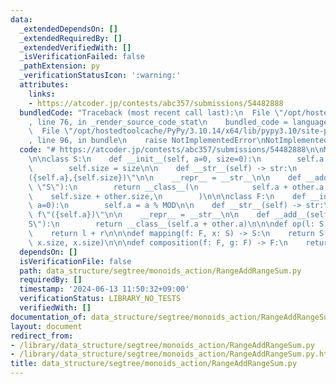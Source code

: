 ```yaml
---
data:
  _extendedDependsOn: []
  _extendedRequiredBy: []
  _extendedVerifiedWith: []
  _isVerificationFailed: false
  _pathExtension: py
  _verificationStatusIcon: ':warning:'
  attributes:
    links:
    - https://atcoder.jp/contests/abc357/submissions/54482888
  bundledCode: "Traceback (most recent call last):\n  File \"/opt/hostedtoolcache/PyPy/3.10.14/x64/lib/pypy3.10/site-packages/onlinejudge_verify/documentation/build.py\"\
    , line 76, in _render_source_code_stat\n    bundled_code = language.bundle(\n\
    \  File \"/opt/hostedtoolcache/PyPy/3.10.14/x64/lib/pypy3.10/site-packages/onlinejudge_verify/languages/python.py\"\
    , line 96, in bundle\n    raise NotImplementedError\nNotImplementedError\n"
  code: "# https://atcoder.jp/contests/abc357/submissions/54482888\n\nMOD = 998244353\n\
    \n\nclass S:\n    def __init__(self, a=0, size=0):\n        self.a = a % MOD\n\
    \        self.size = size\n\n    def __str__(self) -> str:\n        return f\"\
    ({self.a},{self.size})\"\n\n    __repr__ = __str__\n\n    def __add__(self, other:\
    \ \"S\"):\n        return __class__(\n            self.a + other.a,\n        \
    \    self.size + other.size,\n        )\n\n\nclass F:\n    def __init__(self,\
    \ a=0):\n        self.a = a % MOD\n\n    def __str__(self) -> str:\n        return\
    \ f\"({self.a})\"\n\n    __repr__ = __str__\n\n    def __add__(self, other: \"\
    S\"):\n        return __class__(self.a + other.a)\n\n\ndef op(l: S, r: S) -> S:\n\
    \    return l + r\n\n\ndef mapping(f: F, x: S) -> S:\n    return S(x.a + f.a *\
    \ x.size, x.size)\n\n\ndef composition(f: F, g: F) -> F:\n    return f + g\n"
  dependsOn: []
  isVerificationFile: false
  path: data_structure/segtree/monoids_action/RangeAddRangeSum.py
  requiredBy: []
  timestamp: '2024-06-13 11:50:32+09:00'
  verificationStatus: LIBRARY_NO_TESTS
  verifiedWith: []
documentation_of: data_structure/segtree/monoids_action/RangeAddRangeSum.py
layout: document
redirect_from:
- /library/data_structure/segtree/monoids_action/RangeAddRangeSum.py
- /library/data_structure/segtree/monoids_action/RangeAddRangeSum.py.html
title: data_structure/segtree/monoids_action/RangeAddRangeSum.py
---
```

